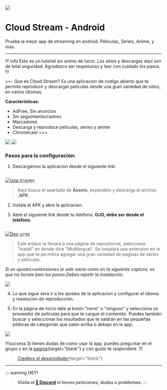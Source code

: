 ![](https://i.postimg.cc/WbYfVyR0/Cloudstream.png)
# Cloud Stream - Android
Prueba la mejor app de streaming en android. Peliculas, Series, Anime, y mas.

---

!!! info Este es un tutorial sin animo de lucro. Los sitios y descargas aquí son de total seguridad.
Agradezco ser respetuoso y leer con cuidado los pasos.
!!!

==- Que es Cloud Stream?
Es una aplicacion de codigo abierto que te permite reproducir y descargar peliculas desde una gran variedad de sitios, en varios idiomas. 

**Características:**
- AdFree, Sin anuncios
- Sin seguimiento/rastreo
- Marcadores
- Descarga y reproduce películas, series y anime
- Chromecast
===

![](https://i.postimg.cc/kXm6zkbB/Screenshot-20230516-154150-Cloud-Stream.png) ![](https://i.postimg.cc/gcRLMYrC/Screenshot-20230516-154221-Cloud-Stream.png)

### **Pasos para la configuración:**

1. Descargamos la aplicacion desde el siguiente link: 

<a href="https://cloudstream-on-fleek-co.ipns.dweb.link/install/">
 <div style="position: relative; padding-top: 1em">
   <p style="position: absolute; top: 5px; left: 20px; font-size: 14px; color: white; text-indent: 20px">🤍 Descarga Cloudstream</p>
   <img src="https://i.postimg.cc/RZPvRHhg/Mini-Descarga.png" alt="Una imagen" />
 </div>
</a>


> Aqui busca el apartado de **Assets**, expandelo y descarga el archivo **.APK**.

2. Instala el APK y abre la aplicacion.

3. Abre el siguiente link desde tu telefono. **OJO, debe ser desde el telefono**.

<a href="https://cloudstream-on-fleek-co.ipns.dweb.link/repos/">
 <div style="position: relative; padding-top: 1em">
   <p style="position: absolute; top: 5px; left: 20px; font-size: 14px; color: white; text-indent: 20px">🤍 Extension en español</p>
   <img src="https://i.postimg.cc/RZPvRHhg/Mini-Descarga.png" alt="Descarga" />
 </div>
</a>

> Este enlace te llevará a una página de repositorios, selecciona "install" en donde dice "Multilingual". Se instalará una extension en la app que te permitira agregar una gran variedad de paginas de series y peliculas.

*Si en ajustes>extensiones te sale vacío como en la siguiente captura, es que no hiciste bien los pasos.Debes repetir la instalación.*

![](https://i.postimg.cc/cCQK6cVx/Screenshot-20230516-155918-Cloud-Stream.png)

4. Lo que sigue sera ir a los ajustes de la aplicacion y configurar el idioma y resolucion de reproducción.


5. En la página de inicio dale al botón "none" o "ninguno" y selecciona un proveedor de películas para que te cargue el contenido.
Puedes también buscar y seleccionar los resultados que te saldrán en las pequeñas píldoras de categorías que salen arriba o debajo en la app.

![](https://i.postimg.cc/GmSpLNHP/Screenshot-20230516-160952-Cloud-Stream.png)


!!!success Si tienes dudas de como usar la app, puedes preguntar en el grupo o en la [pagina](https://www.facebook.com/dex.noir.room){target="blank"} y con gusto te respondere.
!!!

> [*Creditos al desarrollador*](https://github.com/recloudstream/cloudstream){target="blank"}

---


::: warning HEY!
> **Visita el [🚀 Discord](https://discord.gg/hVKeY3uEru) si tienes peticiones, dudas o problemas.**
:::